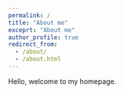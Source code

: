 ```yaml
---
permalink: /
title: "About me"
exceprt: "About me"
author_profile: true
redirect_from: 
  - /about/
  - /about.html
---
```


Hello, welcome to my homepage.
